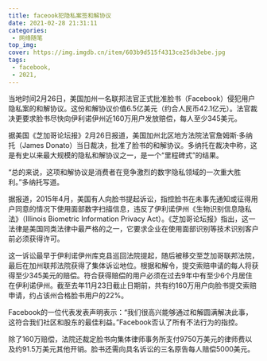 ```yaml
---
title: faceook犯隐私案签和解协议
date: 2021-02-28 21:31:11
categories:  
 - 网络随笔
top_img:
cover: https://img.imgdb.cn/item/603b9d515f4313ce25db3ebe.jpg
tags:  
 - facebook,
 - 2021,
---
```

当地时间2月26日，美国加州一名联邦法官正式批准脸书（Facebook）侵犯用户隐私案的和解协议。这份和解协议价值6.5亿美元（约合人民币42.1亿元）。法官裁决更要求脸书尽快向伊利诺伊州近160万用户发放赔偿，每人至少345美元。

据美国《芝加哥论坛报》2月26日报道，美国加州北区地方法院法官詹姆斯·多纳托（James Donato）当日裁决，批准了脸书的和解协议。多纳托在裁决中称，这是有史以来最大规模的隐私和解协议之一，是一个“里程碑式”的结果。

“总的来说，这项和解协议是消费者在竞争激烈的数字隐私领域的一次重大胜利。”多纳托写道。

据报道，2015年4月，美国有人向脸书提起诉讼，指控脸书在未事先通知或征得用户同意的情况下使用面部数字扫描信息，违反了伊利诺伊州《生物识别信息隐私法》（Illinois Biometric Information Privacy Act）。《芝加哥论坛报》指出，这一法律是美国同类法律中最严格的之一，它要求企业在使用面部识别等技术识别客户前必须获得许可。

这一诉讼最早于伊利诺伊州库克县巡回法院提起，随后被移交至芝加哥联邦法院，最后在加州联邦法院获得了集体诉讼地位。根据和解令，提交索赔申请的每人将获得至少345美元的赔偿。符合获得赔偿的用户必须在过去9年中有至少6个月居住在伊利诺伊州。截至去年11月23日截止日期前，共有约160万用户向脸书提交索赔申请，约占该州合格脸书用户的22%。

Facebook的一位代表发表声明表示：“我们很高兴能够通过和解圆满解决此事，这符合我们社区和股东的最佳利益。”Facebook否认了所有不法行为的指控。

除了160万赔偿，法院还裁定脸书向集体律师事务所支付9750万美元的律师费以及约91.5万美元其他开销。脸书还需向具名诉讼的三名原告每人赔偿5000美元。